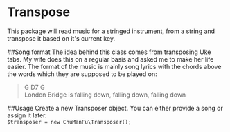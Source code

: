 # Transpose
This package will read music for a stringed instrument, from a string and transpose it based on it's current key.

##Song format
The idea behind this class comes from transposing Uke tabs. My wife does this on a regular basis and asked me to make her life easier. The format of the music is mainly song lyrics with the chords above the words which they are supposed to be played on:

> G     D7            G<br>
> London Bridge is falling down, falling down, falling down




##Usage
Create a new Transposer object. You can either provide a song or assign it later.<br>
```$transposer = new ChuManFu\Transposer();```







